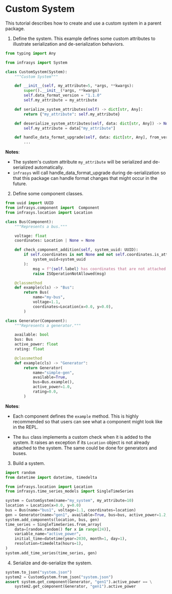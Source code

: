 # Custom System
This tutorial describes how to create and use a custom system in a parent package.

1. Define the system. This example defines some custom attributes to illustrate serialization and
de-serialization behaviors.

```python
from typing import Any

from infrasys import System

class CustomSystem(System):
    """Custom System"""

    def __init__(self, my_attribute=5, *args, **kwargs):
        super().__init__(*args, **kwargs)
        self.data_format_version = "1.1.0"
        self.my_attribute = my_attribute

    def serialize_system_attributes(self) -> dict[str, Any]:
        return {"my_attribute": self.my_attribute}

    def deserialize_system_attributes(self, data: dict[str, Any]) -> None:
        self.my_attribute = data["my_attribute"]

    def handle_data_format_upgrade(self, data: dict[str, Any], from_version, to_version)) -> None:
        ...
```

**Notes**:

- The system's custom attribute `my_attribute` will be serialized and de-serialized automatically.
- `infrasys` will call handle_data_format_upgrade during de-serialization so that this package
can handle format changes that might occur in the future.

2. Define some component classes.

```python
from uuid import UUID
from infrasys.component import  Component
from infrasys.location import Location

class Bus(Component):
    """Represents a bus."""

    voltage: float
    coordinates: Location | None = None

    def check_component_addition(self, system_uuid: UUID):
        if self.coordinates is not None and not self.coordinates.is_attached(
            system_uuid=system_uuid
        ):
            msg = f"{self.label} has coordinates that are not attached to the system"
            raise ISOperationNotAllowed(msg)

    @classmethod
    def example(cls) -> "Bus":
        return Bus(
            name="my-bus",
            voltage=1.1,
            coordinates=Location(x=0.0, y=0.0),
        )

class Generator(Component):
    """Represents a generator."""

    available: bool
    bus: Bus
    active_power: float
    rating: float

    @classmethod
    def example(cls) -> "Generator":
        return Generator(
            name="simple-gen",
            available=True,
            bus=Bus.example(),
            active_power=1.0,
            rating=0.0,
        )
```

**Notes**:

- Each component defines the `example` method. This is highly recommended so that users can see
what a component might look like in the REPL.

- The `Bus` class implements a custom check when it is added to the system. It raises an exception
if its `Location` object is not already attached to the system. The same could be done for
generators and buses.

3. Build a system.

```python
import random
from datetime import datetime, timedelta

from infrasys.location import Location
from infrasys.time_series_models import SingleTimeSeries

system = CustomSystem(name="my_system", my_attribute=10)
location = Location(x=0.0, y=0.0)
bus = Bus(name="bus1", voltage=1.1, coordinates=location)
gen = Generator(name="gen1", available=True, bus=bus, active_power=1.2, rating=1.1)
system.add_components(location, bus, gen)
time_series = SingleTimeSeries.from_array(
    data=[random.random() for x in range(24)],
    variable_name="active_power",
    initial_time=datetime(year=2030, month=1, day=1),
    resolution=timedelta(hours=1),
)
system.add_time_series(time_series, gen)
```

4. Serialize and de-serialize the system.

```python
system.to_json("system.json")
system2 = CustomSystem.from_json("system.json")
assert system.get_component(Generator, "gen1").active_power == \
    system2.get_component(Generator, "gen1").active_power
```
